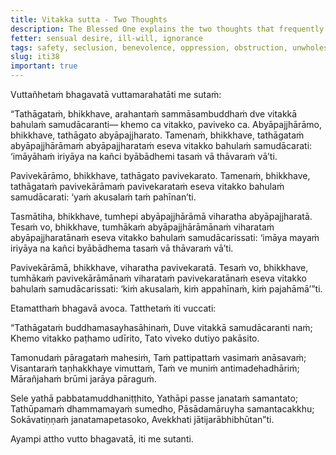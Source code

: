 ```yaml
---
title: Vitakka sutta - Two Thoughts
description: The Blessed One explains the two thoughts that frequently arise in him - the thought of safety for beings and the thought of seclusion.
fetter: sensual desire, ill-will, ignorance
tags: safety, seclusion, benevolence, oppression, obstruction, unwholesome, Māra, Dhamma, wisdom, craving, aging, birth, liberation, iti, iti28-49
slug: iti38
important: true
---
```


Vuttañhetaṁ bhagavatā vuttamarahatāti me sutaṁ:

“Tathāgataṁ, bhikkhave, arahantaṁ sammāsambuddhaṁ dve vitakkā bahulaṁ samudācaranti— khemo ca vitakko, paviveko ca. Abyāpajjhārāmo, bhikkhave, tathāgato abyāpajjharato. Tamenaṁ, bhikkhave, tathāgataṁ abyāpajjhārāmaṁ abyāpajjharataṁ eseva vitakko bahulaṁ samudācarati: ‘imāyāhaṁ iriyāya na kañci byābādhemi tasaṁ vā thāvaraṁ vā’ti.

Pavivekārāmo, bhikkhave, tathāgato pavivekarato. Tamenaṁ, bhikkhave, tathāgataṁ pavivekārāmaṁ pavivekarataṁ eseva vitakko bahulaṁ samudācarati: ‘yaṁ akusalaṁ taṁ pahīnan’ti.

Tasmātiha, bhikkhave, tumhepi abyāpajjhārāmā viharatha abyāpajjharatā. Tesaṁ vo, bhikkhave, tumhākaṁ abyāpajjhārāmānaṁ viharataṁ abyāpajjharatānaṁ eseva vitakko bahulaṁ samudācarissati: ‘imāya mayaṁ iriyāya na kañci byābādhema tasaṁ vā thāvaraṁ vā’ti.

Pavivekārāmā, bhikkhave, viharatha pavivekaratā. Tesaṁ vo, bhikkhave, tumhākaṁ pavivekārāmānaṁ viharataṁ pavivekaratānaṁ eseva vitakko bahulaṁ samudācarissati: ‘kiṁ akusalaṁ, kiṁ appahīnaṁ, kiṁ pajahāmā’”ti.

Etamatthaṁ bhagavā avoca. Tatthetaṁ iti vuccati:

“Tathāgataṁ buddhamasayhasāhinaṁ,
Duve vitakkā samudācaranti naṁ;
Khemo vitakko paṭhamo udīrito,
Tato viveko dutiyo pakāsito.

Tamonudaṁ pāragataṁ mahesiṁ,
Taṁ pattipattaṁ vasimaṁ anāsavaṁ;
Visantaraṁ taṇhakkhaye vimuttaṁ,
Taṁ ve muniṁ antimadehadhāriṁ;
Mārañjahaṁ brūmi jarāya pāraguṁ.

Sele yathā pabbatamuddhaniṭṭhito,
Yathāpi passe janataṁ samantato;
Tathūpamaṁ dhammamayaṁ sumedho,
Pāsādamāruyha samantacakkhu;
Sokāvatiṇṇaṁ janatamapetasoko,
Avekkhati jātijarābhibhūtan”ti.

Ayampi attho vutto bhagavatā, iti me sutanti.